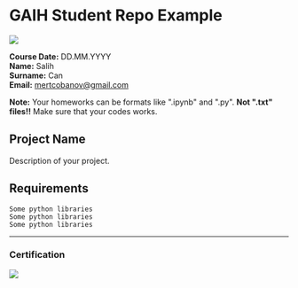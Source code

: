 # GAIH Student Repo Example
![](img/logo.png)

**Course Date:** DD.MM.YYYY  
**Name:** Salih  
**Surname:** Can  
**Email:** mertcobanov@gmail.com  

**Note:** Your homeworks can be formats like ".ipynb" and ".py". **Not ".txt" files!!** Make sure that your codes works.  

## Project Name
Description of your project.

## Requirements
```
Some python libraries
Some python libraries
Some python libraries
```
---

### Certification
![](img/certificate_ex.png)

